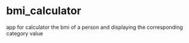 # bmi_calculator
app for calculator the bmi of a person and displaying the corresponding category value
